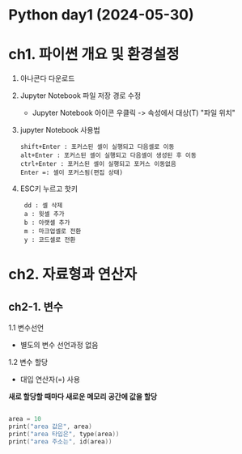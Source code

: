 # Python day1 (2024-05-30)

# ch1. 파이썬 개요 및 환경설정

1. 아나콘다 다운로드
2. Jupyter Notebook 파일 저장 경로 수정
   
   * Jupyter Notebook 아이콘 우클릭 -> 속성에서 대상(T) "파일 위치"

3. jupyter Notebook 사용법

   ```
   shift+Enter : 포커스된 셀이 실행되고 다음셀로 이동
   alt+Enter : 포커스된 셀이 실행되고 다음셀이 생성된 후 이동
   ctrl+Enter : 포커스된 셀이 실행되고 포커스 이동없음
   Enter =: 셀이 포커스됨(편집 상태)
   ```

4. ESC키 누르고 핫키

   ```
    dd : 셀 삭제
    a : 윗셀 추가
    b : 아랫셀 추가
    m : 마크업셀로 전환
    y : 코드셀로 전환
   ```

# ch2. 자료형과 연산자

## ch2-1. 변수
1.1 변수선언

   * 별도의 변수 선언과정 없음


1.2 변수 할당

   * 대입 연산자(=) 사용

**새로 할당할 때마다 새로운 메모리 공간에 값을 할당**

```c

area = 10
print("area 값은", area)
print("area 타입은", type(area))
print("area 주소는", id(area)) 
```




